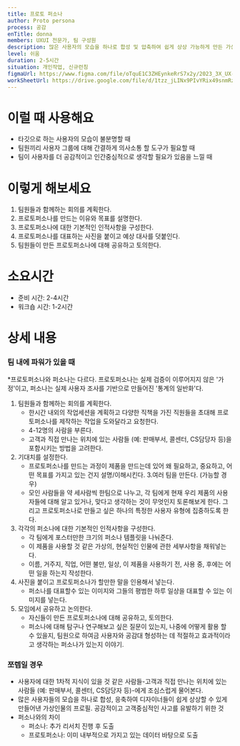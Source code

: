 ```yaml
---
title: 프로토 퍼소나
author: Proto persona
process: 공감
enTitle: donna
members: UXUI 전문가, 팀 구성원
description: 많은 사용자의 모습을 하나로 합성 및 압축하여 쉽게 상상 가능하게 만든 가상의 인물 프로필.
level: 쉬움
duration: 2-5시간
situation: 개인작업, 신규런칭
figmaUrl: https://www.figma.com/file/oTquE1C3ZHEynkeRrS7x2y/2023_3X_UX-Card_WorkSheet_Ver.3?node-id=11%3A86&t=S78VoafWiPUw20Ek-1
workSheetUrl: https://drive.google.com/file/d/1tzz_jLINx9PIvYRix49snmRzi-WTtiAo/view?usp=sharing
---
```

<!-- 프로세스별 보기: 공감, 설계, 프로토타입, 테스트 -->
<!--duration은 분단위로 숫자만 적어주세요-->
<!--level: 쉬움, 중간, 어려움-->

# 이럴 때 사용해요

- 타깃으로 하는 사용자의 모습이 불분명할 때 
- 팀원끼리 사용자 그룹에 대해 간결하게 의사소통 할 도구가 필요할 때 
- 팀이 사용자를 더 공감적이고 인간중심적으로 생각할 필요가 있음을 느낄 때

# 이렇게 해보세요

1. 팀원들과 함께하는 회의를 계획한다. 
2. 프로토퍼소나를 만드는 이유와 목표를 설명한다. 
3. 프로토퍼소나에 대한 기본적인 인적사항을 구성한다. 
4. 프로토퍼소나를 대표하는 사진을 붙이고 예상 대사를 덧붙인다. 
5. 팀원들이 만든 프로토퍼소나에 대해 공유하고 토의한다.

# 소요시간
- 준비 시간: 2-4시간 
- 워크숍 시간: 1-2시간

# 상세 내용
### 팀 내에 파워가 있을 때
*프로토퍼소나와 퍼소나는 다르다. 프로토퍼소나는 실제 검증이 이루어지지 않은 '가정'이고, 퍼소나는 실제 사용자 조사를 기반으로 만들어진 '통계의 일반화'다.

1. 팀원들과 함께하는 회의를 계획한다.
    - 한시간 내외의 작업세션을 계획하고 다양한 직책을 가진 직원들을 초대해 프로토퍼소나를 제작하는 작업을 도와달라고 요청한다.
    - 4-12명의 사람을 부른다.
    - 고객과 직접 만나는 위치에 있는 사람들 (예: 판매부서, 콜센터, CS담당자 등)을 포함시키는 방법을 고려한다.
2. 기대치를 설정한다.
    - 프로토퍼소나를 만드는 과정이 제품을 만드는데 있어 왜 필요하고, 중요하고, 어떤 목표를 가지고 있는 건지 설명/이해시킨다.
3.여러 팀을 만든다. (가능할 경우)
    - 모인 사람들을 약 세사람씩 한팀으로 나누고, 각 팀에게 현재 우리 제품의 사용자들에 대해 알고 있거나, 맞다고 생각하는 것이 무엇인지 토론해보게 한다. 그리고 프로토퍼소나로 만들고 싶은 하나의 특정한 사용자 유형에 집중하도록 한다.
4. 각각의 퍼소나에 대한 기본적인 인적사항을 구성한다.
    - 각 팀에게 포스터만한 크기의 퍼소나 템플릿을 나눠준다.
    - 이 제품을 사용할 것 같은 가상의, 현실적인 인물에 관한 세부사항을 채워넣는다.
    - 이름, 거주지, 직업, 어떤 불만, 일상, 이 제품을 사용하기 전, 사용 중, 후에는 어떤 일을 하는지 작성한다.
5. 사진을 붙이고 프로토퍼소나가 할만한 말을 인용해서 넣는다.
    - 퍼소나를 대표할수 있는 이미지와 그들의 평범한 하루 일상을 대표할 수 있는 이미지를 넣는다.
6. 모임에서 공유하고 논의한다.
    - 자신들이 만든 프로토퍼소나에 대해 공유하고, 토의한다.
    - 퍼소나에 대해 탐구나 연구해보고 싶은 질문이 있는지, 나중에 어떻게 활용 할 수 있을지, 팀원으로 하여금 사용자와 공감대 형성하는 데 적절하고 효과적이라고 생각하는 퍼소나가 있는지 이야기.

### 쪼렙일 경우
- 사용자에 대한 1차적 지식이 있을 것 같은 사람들-고객과 직접 만나는 위치에 있는 사람들 (예: 판매부서, 콜센터, CS담당자 등)-에게 조심스럽게 물어본다.
- 많은 사용자들의 모습을 하나로 합성, 응축하여 디자이너들이 쉽게 상상할 수 있게 만들어낸 가상인물의 프로필. 공감적이고 고객중심적인 사고를 유발하기 위한 것
- 퍼소나와의 차이 
    - 퍼소나: 추가 리서치 진행 후 도출 
    - 프로토퍼소나: 이미 내부적으로 가지고 있는 데이터 바탕으로 도출

